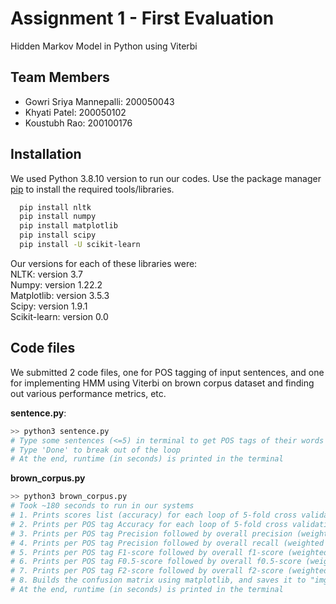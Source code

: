 # Assignment 1 - First Evaluation

Hidden Markov Model in Python using Viterbi


## Team Members

- Gowri Sriya Mannepalli: 200050043
- Khyati Patel: 200050102
- Koustubh Rao: 200100176


## Installation

We used Python 3.8.10 version to run our codes. Use the package manager [pip](https://pip.pypa.io/en/stable/) to install the required tools/libraries.

```bash
  pip install nltk
  pip install numpy
  pip install matplotlib
  pip install scipy
  pip install -U scikit-learn
```

Our versions for each of these libraries were:  
NLTK: version 3.7  
Numpy: version 1.22.2  
Matplotlib: version 3.5.3  
Scipy: version 1.9.1  
Scikit-learn:  version 0.0


## Code files

We submitted 2 code files, one for POS tagging of input sentences, and one for implementing HMM using Viterbi on brown corpus dataset and finding out various performance metrics, etc.  
  
**sentence.py**:  
```bash
>> python3 sentence.py
# Type some sentences (<=5) in terminal to get POS tags of their words  
# Type 'Done' to break out of the loop  
# At the end, runtime (in seconds) is printed in the terminal
```

**brown_corpus.py**
```bash
>> python3 brown_corpus.py
# Took ~180 seconds to run in our systems  
# 1. Prints scores list (accuracy) for each loop of 5-fold cross validation  
# 2. Prints per POS tag Accuracy for each loop of 5-fold cross validation  
# 3. Prints per POS tag Precision followed by overall precision (weighted avg)  
# 4. Prints per POS tag Precision followed by overall recall (weighted avg)  
# 5. Prints per POS tag F1-score followed by overall f1-score (weighted avg)  
# 6. Prints per POS tag F0.5-score followed by overall f0.5-score (weighted avg)  
# 7. Prints per POS tag F2-score followed by overall f2-score (weighted avg)  
# 8. Builds the confusion matrix using matplotlib, and saves it to "img.png" in same folder as the codes  
# At the end, runtime (in seconds) is printed in the terminal
```